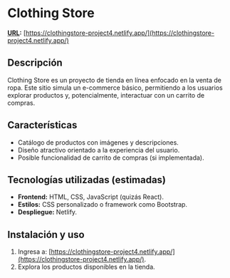 # Clothing Store
**[URL](#):** [https://clothingstore-project4.netlify.app/](https://clothingstore-project4.netlify.app/)

## Descripción
Clothing Store es un proyecto de tienda en línea enfocado en la venta de ropa. Este sitio simula un e-commerce básico, permitiendo a los usuarios explorar productos y, potencialmente, interactuar con un carrito de compras.

## Características
- Catálogo de productos con imágenes y descripciones.
- Diseño atractivo orientado a la experiencia del usuario.
- Posible funcionalidad de carrito de compras (si implementada).

## Tecnologías utilizadas (estimadas)
- **Frontend:** HTML, CSS, JavaScript (quizás React).
- **Estilos:** CSS personalizado o framework como Bootstrap.
- **Despliegue:** Netlify.

## Instalación y uso
1. Ingresa a: [https://clothingstore-project4.netlify.app/](https://clothingstore-project4.netlify.app/).
2. Explora los productos disponibles en la tienda.
